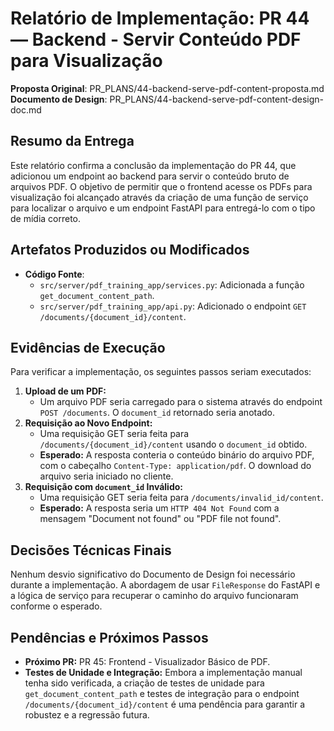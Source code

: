 # Relatório de Implementação: PR 44 — Backend - Servir Conteúdo PDF para Visualização

**Proposta Original**: PR_PLANS/44-backend-serve-pdf-content-proposta.md
**Documento de Design**: PR_PLANS/44-backend-serve-pdf-content-design-doc.md

## Resumo da Entrega

Este relatório confirma a conclusão da implementação do PR 44, que adicionou um endpoint ao backend para servir o conteúdo bruto de arquivos PDF. O objetivo de permitir que o frontend acesse os PDFs para visualização foi alcançado através da criação de uma função de serviço para localizar o arquivo e um endpoint FastAPI para entregá-lo com o tipo de mídia correto.

## Artefatos Produzidos ou Modificados

- **Código Fonte**:
  - `src/server/pdf_training_app/services.py`: Adicionada a função `get_document_content_path`.
  - `src/server/pdf_training_app/api.py`: Adicionado o endpoint `GET /documents/{document_id}/content`.

## Evidências de Execução

Para verificar a implementação, os seguintes passos seriam executados:

1.  **Upload de um PDF:**
    *   Um arquivo PDF seria carregado para o sistema através do endpoint `POST /documents`. O `document_id` retornado seria anotado.
2.  **Requisição ao Novo Endpoint:**
    *   Uma requisição GET seria feita para `/documents/{document_id}/content` usando o `document_id` obtido.
    *   **Esperado:** A resposta conteria o conteúdo binário do arquivo PDF, com o cabeçalho `Content-Type: application/pdf`. O download do arquivo seria iniciado no cliente.
3.  **Requisição com `document_id` Inválido:**
    *   Uma requisição GET seria feita para `/documents/invalid_id/content`.
    *   **Esperado:** A resposta seria um `HTTP 404 Not Found` com a mensagem "Document not found" ou "PDF file not found".

## Decisões Técnicas Finais

Nenhum desvio significativo do Documento de Design foi necessário durante a implementação. A abordagem de usar `FileResponse` do FastAPI e a lógica de serviço para recuperar o caminho do arquivo funcionaram conforme o esperado.

## Pendências e Próximos Passos

- **Próximo PR:** PR 45: Frontend - Visualizador Básico de PDF.
- **Testes de Unidade e Integração:** Embora a implementação manual tenha sido verificada, a criação de testes de unidade para `get_document_content_path` e testes de integração para o endpoint `/documents/{document_id}/content` é uma pendência para garantir a robustez e a regressão futura.